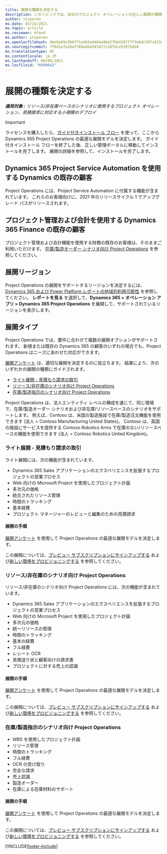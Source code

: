 ```yaml
---
title: 展開の種類を決定する
description: このトピックでは、会社のプロジェクト オペレーションの正しい展開の種類を決定するのに役立つ情報を提供します。
author: stsporen
ms.date: 03/15/2021
ms.topic: article
ms.reviewer: kfend
ms.author: stsporen
ms.openlocfilehash: 4be8e69c5b6ff1ed65e9484a9b427bb428f7ff3e6dc597c615d5586da52867ef
ms.sourcegitcommit: 7f8d1e7a16af769adb43d1877c28fdce53975db8
ms.translationtype: HT
ms.contentlocale: ja-JP
ms.lasthandoff: 08/06/2021
ms.locfileid: "6994642"
---
```

# <a name="determine-your-deployment-type"></a>展開の種類を決定する

_**適用対象 :** リソース/非在庫ベースのシナリオに使用するプロジェクト オペレーション、見積請求に対応する小規模のデプロイ_

> [!IMPORTANT]
> ライセンスを購入したら、[ガイド付きインストール フロー](https://aka.ms/provisionprojectoperations) を使って、ここから Dynamics 365 Project Operations の最適な展開モデルを決定します。
> ガイド付きインストール フローを終了した後、正しい管理ポータルに移動してインストールを完了します。 展開の詳細を参照して、インストールを完了します。


## <a name="existing-customers-of-dynamics-using-dynamics-365-project-service-automation"></a>Dynamics 365 Project Service Automation を使用する Dynamics の既存の顧客
Project Operations には、Project Service Automation に付属する機能が含まれています。 これらのお客様向けに、2021 年のリリースサイクル 1 でアップグレード パスがリリースされます。

## <a name="existing-customers-of-dynamics-365-finance-using-project-management-and-accounting"></a>プロジェクト管理および会計を使用する Dynamics 365 Finance の既存の顧客 

プロジェクト管理および会計機能を使用する財務の既存のお客様は、そのままご利用いただけます。 [在庫/製造オーダー シナリオ向け Project Operations](#pma) を参照してください。


## <a name="deployment-regions"></a>展開リージョン
Project Operations の展開をサポートするリージョンを決定するには、[Dynamics 365 および Power Platform レポートの地域的利用可能性](https://dynamics.microsoft.com/en-us/geographic-availability/) を参照してください。 **レポートを見る** を選択して、**Dynamics 365 > オペレーション アプリ > Dynamics 365 Project Operations** を展開して、サポートされているリージョンを表示します。

## <a name="deployment-types"></a>展開タイプ
Project Operations では、要件に合わせて複数の展開オプションがサポートされます。 新規または既存の Dynamics 365 の顧客のいずれの場合でも、Project Operations はニーズにあわせた対応ができます。

[展開アンケート](https://aka.ms/provisionprojectoperations) は、適切な展開を決定するのに役立ちます。 結果により、次のいずれかの展開の種類にガイドされます。

- [ライト展開 - 見積もり請求の取引](#lite)
- [リソース/非在庫のシナリオ向け Project Operations](#integrated)
- [在庫/製造指示のシナリオ向け Project Operations](#pma)

Project Operations は、法人エンティティ レベルの構成を通じて、同じ環境で、在庫/製造オーダー シナリオおよび非在庫/リソースベースのシナリオをサポートします。 例えば、Contoso は、米国の製造施設で在庫/製造注文機能を使用できます (法人 = Contoso Manufacturing United States)。 Contoso は、英国の施設にサービスを提供する Contoso Robotics Arms で在庫のない/リソースベースの機能を使用できます (法人 = Contoso Robotics United Kingdom)。

### <a name="lite-deployment---deal-to-proforma-invoicing"></a><a  name="lite"></a>ライト展開 - 見積もり請求の取引

ライト展開には、次の機能が含まれています。

- Dynamics 365 Sales アプリケーションのエクスペリエンスを拡張するプロジェクトの営業プロセス
- Web 向けの Microsoft Project を使用したプロジェクト計画
- 多次元の価格
- 統合されたリソース管理
- 時間のトラッキング
- 基本経費
- プロジェクト マネージャーのレビューと編集のための見積請求 

#### <a name="deployment-steps"></a>展開の手順
[展開アンケート](https://aka.ms/provisionprojectoperations) を使用して Project Operations の最適な展開モデルを決定します。

この展開については、[プレビュー サブスクリプションにサインアップする](lite-preview-subscription-sign-up.md) および[新しい環境をプロビジョニングする](lite-deployment.md) を参照してください。 


### <a name="project-operations-for-resourcenon-stocked-scenarios"></a><a name="integrated"></a>リソース/非在庫のシナリオ向け Project Operations
リソース/非在庫のシナリオ向け Project Operations には、次の機能が含まれています。
 
- Dynamics 365 Sales アプリケーションのエクスペリエンスを拡張するプロジェクトの営業プロセス
- Web 向けの Microsoft Project を使用したプロジェクト計画
- 多次元の価格
- 統一リソースの管理
- 時間のトラッキング
- 基本の経費
- フル経費
- レシート OCR
- 見積送り状と顧客向けの請求書 
- プロジェクトに対する売上の認識

#### <a name="deployment-steps"></a>展開の手順
[展開アンケート](https://aka.ms/provisionprojectoperations) を使用して Project Operations の最適な展開モデルを決定します。

この展開については、[プレビュー サブスクリプションにサインアップする](resource-sign-up-preview-subscription.md) および[新しい環境をプロビジョニングする](resource-provision-new-environment.md) を参照してください。 


### <a name="project-operations-for-stockedproduction-order-scenarios"></a><a name="pma"></a>在庫/製造指示のシナリオ向け Project Operations

- WBS を使用したプロジェクト計画
- リソース管理
- 時間のトラッキング
- フル経費
- OCR の受け取り
- 完全な請求
- 売上認識
- 製造オーダー
- 在庫による在庫材料のサポート

#### <a name="deployment-steps"></a>展開の手順
[展開アンケート](https://aka.ms/provisionprojectoperations) を使用して Project Operations の最適な展開モデルを決定します。

この展開については、[プレビュー サブスクリプションにサインアップする](/dynamics365/fin-ops-core/dev-itpro/dev-tools/sign-up-preview-subscription?toc=%2fdynamics365%2ffinance%2ftoc.json) および[新しい環境をプロビジョニングする](/dynamics365/fin-ops-core/dev-itpro/deployment/deploy-demo-environment?toc=%2fdynamics365%2ffinance%2ftoc.json) を参照してください。 



[!INCLUDE[footer-include](../includes/footer-banner.md)]